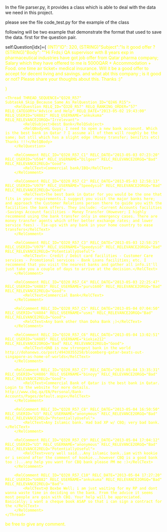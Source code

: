 In the file parser.py, it provides a class which is able to deal with the data we need in this project.

please see the file code_test.py for the example of the class

following will be two example that demonstrate the format that used to save the data.
first for the question pair.


self.Question[idx]={
    <font color="yellow">(INT)<font>"ID": 320,
    (STRING)"Subject":"Is it good offer ? 
    (STRING)"Body": ""Hi Frds;i QA supervisor with 8 years exp in pharmaceutical industries have got job offer from Qatar pharma company; Salary which they have                offered to me is 5000QAR + Accommodation + Food. one time air ticket+ medical insurance. Will it be a good offer to accept for decent living and savings.          and what abt this company ; is it good or not? Please share your thoughts about this. Thanks :)"



}

	<Thread THREAD_SEQUENCE="Q320_R57" SubtaskA_Skip_Because_Same_As_RelQuestion_ID="Q246_R15">
		<RelQuestion RELQ_ID="Q320_R57" RELQ_RANKING_ORDER="57" RELQ_CATEGORY="Advice and Help" RELQ_DATE="2013-05-02 19:43:00" RELQ_USERID="U4882" RELQ_USERNAME="ankukuma" RELQ_RELEVANCE2ORGQ="Irrelevant">
			<RelQSubject>Best Bank</RelQSubject>
			<RelQBody>Hi Guys; I need to open a new bank accoount. Which is the best bank in Qatar ? I assume all of them will roughly be the same; but stll which has a slight edge (Money transfer; benifits etc) Thanks !!!</RelQBody>
		</RelQuestion>

		<RelComment RELC_ID="Q320_R57_C1" RELC_DATE="2013-05-03 07:23:20" RELC_USERID="U594" RELC_USERNAME="Dilgeer" RELC_RELEVANCE2ORGQ="Bad" RELC_RELEVANCE2RELQ="Good">
			<RelCText>Commercial bank/IBQ</RelCText>
		</RelComment>

		<RelComment RELC_ID="Q320_R57_C2" RELC_DATE="2013-05-03 12:58:13" RELC_USERID="U979" RELC_USERNAME="Speedysid" RELC_RELEVANCE2ORGQ="Bad" RELC_RELEVANCE2RELQ="Good">
			<RelCText>The best bank in Qatar for you would be the one that fits in your requirements.I suggest you visit the major banks here; and approach the Customer Relations person there to guide you with the facilities the bank offers. They include: -Current Accounts facilities -Savings Account facilities - Money Transfer (However; I highly recommend using the bank transfer only in emergency cases. There are money transfer agents which offer better exchange rates; and lower service fees) - Tie-ups with any bank in your home country to ease transfers</RelCText>
		</RelComment>

		<RelComment RELC_ID="Q320_R57_C3" RELC_DATE="2013-05-03 12:58:25" RELC_USERID="U979" RELC_USERNAME="Speedysid" RELC_RELEVANCE2ORGQ="Bad" RELC_RELEVANCE2RELQ="PotentiallyUseful">
			<RelCText>- Credit / Debit card facilities - Customer Care services - Promotional services - Bank Loans facilities; etc. I recommend that you visit the nearest banks and gather all info.it'll just take you a couple of days to arrive at the decision.</RelCText>
		</RelComment>

		<RelComment RELC_ID="Q320_R57_C4" RELC_DATE="2013-05-03 22:25:47" RELC_USERID="U4883" RELC_USERNAME="puru1600" RELC_RELEVANCE2ORGQ="Bad" RELC_RELEVANCE2RELQ="Good">
			<RelCText>Commercial Bank</RelCText>
		</RelComment>

		<RelComment RELC_ID="Q320_R57_C5" RELC_DATE="2013-05-04 07:04:50" RELC_USERID="U4884" RELC_USERNAME="usmi" RELC_RELEVANCE2ORGQ="Bad" RELC_RELEVANCE2RELQ="Good">
			<RelCText>Any bank other than Doha Bank ;)</RelCText>
		</RelComment>

		<RelComment RELC_ID="Q320_R57_C6" RELC_DATE="2013-05-04 13:02:51" RELC_USERID="U4885" RELC_USERNAME="kiekie212" RELC_RELEVANCE2ORGQ="Bad" RELC_RELEVANCE2RELQ="Good">
			<RelCText>QNB is now strongest bank in the world http://dohanews.co/post/49438355258/bloomberg-qatar-beats-out-singapore-as-home-of-worlds</RelCText>
		</RelComment>

		<RelComment RELC_ID="Q320_R57_C7" RELC_DATE="2013-05-04 13:35:31" RELC_USERID="U4886" RELC_USERNAME="binoyy" RELC_RELEVANCE2ORGQ="Bad" RELC_RELEVANCE2RELQ="Good">
			<RelCText>Commercial Bank of Qatar is the best bank in Qatar. Login to the website for more details. http://www.cbq.qa/EN/Personal/Bank-Accounts/Pages/default.aspx</RelCText>
		</RelComment>

		<RelComment RELC_ID="Q320_R57_C8" RELC_DATE="2013-05-04 16:50:50" RELC_USERID="U3" RELC_USERNAME="anonymous" RELC_RELEVANCE2ORGQ="Bad" RELC_RELEVANCE2RELQ="PotentiallyUseful">
			<RelCText>Any Islamic bank. Had bad XP w/ CBQ; very bad bank.</RelCText>
		</RelComment>

		<RelComment RELC_ID="Q320_R57_C9" RELC_DATE="2013-05-04 17:04:12" RELC_USERID="U3" RELC_USERNAME="anonymous" RELC_RELEVANCE2ORGQ="Bad" RELC_RELEVANCE2RELQ="PotentiallyUseful">
			<RelCText>very well said...Any islamic bank..iam with kookie or i second after the comment of kookie...however CBQ is a good bank too :)...any help you want for CBQ bank please PM me :)</RelCText>
		</RelComment>

		<RelComment RELC_ID="Q320_R57_C10" RELC_DATE="2013-05-04 17:27:20" RELC_USERID="U4882" RELC_USERNAME="ankukuma" RELC_RELEVANCE2ORGQ="Bad" RELC_RELEVANCE2RELQ="Bad">
			<RelCText>@ Boxbe Well; i am just waiting for my RP and dont wanna waste time in deciding on the bank. From the advice it seems most people are goin with CBQ. Your help will be appreciated. Basically; i want a cheque book ASAP so that i can sign a contract for the </RelCText>
		</RelComment>
	</Thread>
</OrgQuestion>




















be free to give any comment.
